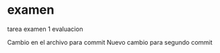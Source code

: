 # examen
tarea examen 1 evaluacion

Cambio en el archivo para commit
Nuevo cambio para segundo commit